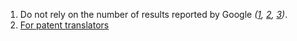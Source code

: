 1. Do not rely on the number of results reported by Google *([1](https://web.archive.org/web/20231112150814/https://searchengineland.com/why-google-cant-count-results-properly-53559),
[2](https://forum.wordreference.com/threads/banning-number-of-hits-reported-by-google.1444870),
[3](https://japanese.meta.stackexchange.com/questions/522/google-counts-may-not-be-as-reliable-as-you-imagine))*.
1. [For patent translators](https://www.patenttranslationsinternational.com/resources/advice-for-translators)
